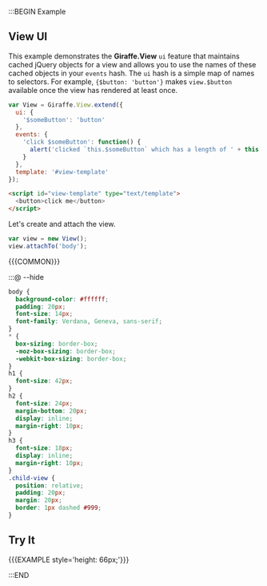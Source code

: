 :::BEGIN Example

## View UI

This example demonstrates the **Giraffe.View** `ui` feature that maintains cached jQuery objects for a view and allows you to use the names of these cached objects in your `events` hash. The `ui` hash is a simple map of names to selectors. For example, `{$button: 'button'}` makes `view.$button` available once the view has rendered at least once.

```js
var View = Giraffe.View.extend({
  ui: {
    '$someButton': 'button'
  },
  events: {
    'click $someButton': function() {
      alert('clicked `this.$someButton` which has a length of ' + this.$someButton.length);
    }
  },
  template: '#view-template'
});
```

```html
<script id="view-template" type="text/template">
  <button>click me</button>
</script>
```

Let's create and attach the view.

```js
var view = new View();
view.attachTo('body');
```

{{{COMMON}}}

:::@ --hide

```css
body {
  background-color: #ffffff;
  padding: 20px;
  font-size: 14px;
  font-family: Verdana, Geneva, sans-serif;
}
* {
  box-sizing: border-box;
  -moz-box-sizing: border-box;
  -webkit-box-sizing: border-box;
}
h1 {
  font-size: 42px;
}
h2 {
  font-size: 24px;
  margin-bottom: 20px;
  display: inline;
  margin-right: 10px;
}
h3 {
  font-size: 18px;
  display: inline;
  margin-right: 10px;
}
.child-view {
  position: relative;
  padding: 20px;
  margin: 20px;
  border: 1px dashed #999;
}
```

## Try It

{{{EXAMPLE style='height: 66px;'}}}


:::END
